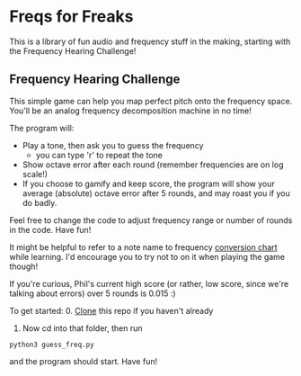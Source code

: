 # Freqs for Freaks

This is a library of fun audio and frequency stuff in the making, starting with the Frequency Hearing Challenge!


## Frequency Hearing Challenge
This simple game can help you map perfect pitch onto the frequency space. You'll be an analog frequency decomposition machine in no time!

The program will:
- Play a tone, then ask you to guess the frequency
    - you can type 'r' to repeat the tone
- Show octave error after each round (remember frequencies are on log scale!)
- If you choose to gamify and keep score, the program will show your average (absolute) octave error after 5 rounds, and may roast you if you do badly.

Feel free to change the code to adjust frequency range or number of rounds in the code. Have fun!

It might be helpful to refer to a note name to frequency [conversion chart](https://muted.io/note-frequencies/) while learning. I'd encourage you to try not to on it when playing the game though!

If you're curious, Phil's current high score (or rather, low score, since we're talking about errors) over 5 rounds is 0.015 :)



To get started:
0. [Clone](https://docs.github.com/en/repositories/creating-and-managing-repositories/cloning-a-repository) this repo if you haven't already
1. Now cd into that folder, then run 
```
python3 guess_freq.py
```
and the program should start. Have fun!